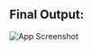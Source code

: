 ## Final Output:

![App Screenshot]([[[https://github.com/8ad40n/Restaurant-Management-System/blob/master/Screenshots/SplashScreen.png?raw=true](https://github.com/8ad40n/new-year_me/blob/main/OUTPUT%20SCREENSHOT/finalSS.png)https://github.com/8ad40n/new-year_me/blob/main/OUTPUT%20SCREENSHOT/finalSS.png](https://github.com/8ad40n/new-year_me/blob/main/OUTPUT%20SCREENSHOT/finalSS.png?raw=true)https://github.com/8ad40n/new-year_me/blob/main/OUTPUT%20SCREENSHOT/finalSS.png?raw=true](https://raw.githubusercontent.com/8ad40n/new-year_me/main/OUTPUT%20SCREENSHOT/finalSS.png)https://raw.githubusercontent.com/8ad40n/new-year_me/main/OUTPUT%20SCREENSHOT/finalSS.png)
